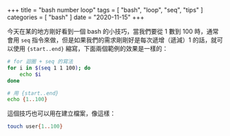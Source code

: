 +++
title = "bash number loop"
tags = [ "bash", "loop", "seq", "tips" ]
categories = [ "bash" ]
date = "2020-11-15"
+++

今天在某的地方剛好看到一個 bash 的小技巧，當我們要從 1 數到 100 時，通常會用 `seq` 指令來做，但是如果我們的需求剛剛好是每次遞增（遞減）1 的話，就可以使用 `{start..end}` 縮寫，下面兩個範例的效果是一樣的：
```bash
# for 迴圈 + seq 的寫法
for i in $(seq 1 1 100); do
	echo $i
done
```
```bash
# 用 {start..end}
echo {1..100}
```

這個技巧也可以用在建立檔案，像這樣：
```bash
touch user{1..100}
```
